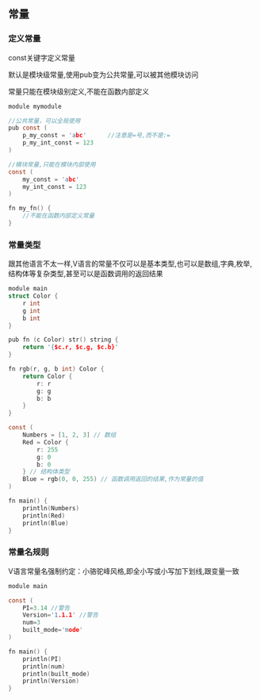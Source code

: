 ## 常量

### 定义常量

const关键字定义常量

默认是模块级常量,使用pub变为公共常量,可以被其他模块访问

常量只能在模块级别定义,不能在函数内部定义

```c
module mymodule

//公共常量，可以全局使用
pub const (  
	p_my_const = 'abc'  	//注意是=号,而不是:=
	p_my_int_const = 123
)

//模块常量,只能在模块内部使用
const (  
	my_const = 'abc'  
	my_int_const = 123
)

fn my_fn() {
	//不能在函数内部定义常量
}
```

### 常量类型

跟其他语言不太一样,V语言的常量不仅可以是基本类型,也可以是数组,字典,枚举,结构体等复杂类型,甚至可以是函数调用的返回结果

```c
module main
struct Color {
	r int
	g int
	b int
}

pub fn (c Color) str() string {
	return '{$c.r, $c.g, $c.b}'
}

fn rgb(r, g, b int) Color {
	return Color {
		r: r
		g: g
		b: b
	}
}

const (
	Numbers = [1, 2, 3] // 数组
	Red = Color {
		r: 255
		g: 0
		b: 0
	} // 结构体类型
	Blue = rgb(0, 0, 255) // 函数调用返回的结果,作为常量的值
)

fn main() {
	println(Numbers)
	println(Red)
	println(Blue)
}

```

### 常量名规则

V语言常量名强制约定：小骆驼峰风格,即全小写或小写加下划线,跟变量一致

```c
module main

const (
    PI=3.14 //警告
    Version='1.1.1' //警告
    num=3
    built_mode='mode'
)

fn main() {
    println(PI)
    println(num)
    println(built_mode)
    println(Version)
}
```
